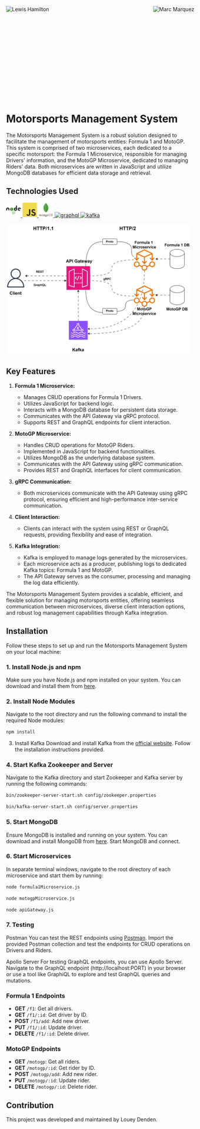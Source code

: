 <div style="display: flex; justify-content: space-between;">
  <img src="https://upload.wikimedia.org/wikipedia/commons/thumb/d/dc/Ferrari%27s_Charles_Leclerc_battles_for_the_podium_with_Mercedes%27_Lewis_Hamilton_at_the_2022_British_Grand_Prix_at_Silverstone._%2852196620083%29.jpg/1280px-Ferrari%27s_Charles_Leclerc_battles_for_the_podium_with_Mercedes%27_Lewis_Hamilton_at_the_2022_British_Grand_Prix_at_Silverstone._%2852196620083%29.jpg" alt="Lewis Hamilton" width="400" height="250">
  <img src="https://upload.wikimedia.org/wikipedia/commons/thumb/8/86/Marc_Marquez.jpeg/1280px-Marc_Marquez.jpeg" alt="Marc Marquez" width="400" height="250">
</div>

# Motorsports Management System

The Motorsports Management System is a robust solution designed to facilitate the management of motorsports entities: Formula 1 and MotoGP. This system is comprised of two microservices, each dedicated to a specific motorsport: the Formula 1 Microservice, responsible for managing Drivers' information, and the MotoGP Microservice, dedicated to managing Riders' data. Both microservices are written in JavaScript and utilize MongoDB databases for efficient data storage and retrieval.

## Technologies Used
<p align="left">
  <a href="https://nodejs.org" target="_blank" rel="noreferrer"> <img src="https://raw.githubusercontent.com/devicons/devicon/master/icons/nodejs/nodejs-original-wordmark.svg" alt="nodejs" width="40" height="40"/> </a>
  <a href="https://developer.mozilla.org/en-US/docs/Web/JavaScript" target="_blank" rel="noreferrer"> <img src="https://raw.githubusercontent.com/devicons/devicon/master/icons/javascript/javascript-original.svg" alt="javascript" width="40" height="40"/> </a> 
  <a href="https://www.mongodb.com/" target="_blank" rel="noreferrer"> <img src="https://raw.githubusercontent.com/devicons/devicon/master/icons/mongodb/mongodb-original-wordmark.svg" alt="mongodb" width="40" height="40"/> </a> 
  <a href="https://graphql.org" target="_blank" rel="noreferrer"> <img src="https://www.vectorlogo.zone/logos/graphql/graphql-icon.svg" alt="graphql" width="40" height="40"/> </a>
  <a href="https://kafka.apache.org/" target="_blank" rel="noreferrer"> <img src="https://www.vectorlogo.zone/logos/apache_kafka/apache_kafka-icon.svg" alt="kafka" width="40" height="40"/> </a> 
</p>

![Diagram](Diagram1.drawio.svg)

## Key Features

1. **Formula 1 Microservice:**
   - Manages CRUD operations for Formula 1 Drivers.
   - Utilizes JavaScript for backend logic.
   - Interacts with a MongoDB database for persistent data storage.
   - Communicates with the API Gateway via gRPC protocol.
   - Supports REST and GraphQL endpoints for client interaction.

2. **MotoGP Microservice:**
   - Handles CRUD operations for MotoGP Riders.
   - Implemented in JavaScript for backend functionalities.
   - Utilizes MongoDB as the underlying database system.
   - Communicates with the API Gateway using gRPC communication.
   - Provides REST and GraphQL interfaces for client communication.

3. **gRPC Communication:**
   - Both microservices communicate with the API Gateway using gRPC protocol, ensuring efficient and high-performance inter-service communication.

4. **Client Interaction:**
   - Clients can interact with the system using REST or GraphQL requests, providing flexibility and ease of integration.

5. **Kafka Integration:**
   - Kafka is employed to manage logs generated by the microservices.
   - Each microservice acts as a producer, publishing logs to dedicated Kafka topics: Formula 1 and MotoGP.
   - The API Gateway serves as the consumer, processing and managing the log data efficiently.

The Motorsports Management System provides a scalable, efficient, and flexible solution for managing motorsports entities, offering seamless communication between microservices, diverse client interaction options, and robust log management capabilities through Kafka integration.


## Installation

Follow these steps to set up and run the Motorsports Management System on your local machine:

### 1. Install Node.js and npm

Make sure you have Node.js and npm installed on your system. You can download and install them from [here](https://nodejs.org/).

### 2. Install Node Modules

Navigate to the root directory and run the following command to install the required Node modules:

```bash
npm install
```

3. Install Kafka
Download and install Kafka from the [official website](https://kafka.apache.org/downloads). Follow the installation instructions provided.

### 4. Start Kafka Zookeeper and Server
Navigate to the Kafka directory and start Zookeeper and Kafka server by running the following commands:
```bash
bin/zookeeper-server-start.sh config/zookeeper.properties
```
```bash
bin/kafka-server-start.sh config/server.properties
```

### 5. Start MongoDB
Ensure MongoDB is installed and running on your system. You can download and install MongoDB from [here](https://www.mongodb.com/try/download/community).
Start MongoDB and connect.

### 6. Start Microservices
In separate terminal windows, navigate to the root directory of each microservice and start them by running:
```bash
node formula1Microservice.js
```
```bash
node motogpMicroservice.js
```
```bash
node apiGateway.js
```

### 7. Testing
Postman
You can test the REST endpoints using [Postman](https://www.postman.com/). Import the provided Postman collection and test the endpoints for CRUD operations on Drivers and Riders.

Apollo Server
For testing GraphQL endpoints, you can use Apollo Server. Navigate to the GraphQL endpoint (http://localhost:PORT) in your browser or use a tool like GraphiQL to explore and test GraphQL queries and mutations.

### Formula 1 Endpoints

- **GET** `/f1`: Get all drivers.
- **GET** `/f1/:id`: Get driver by ID.
- **POST** `/f1/add`: Add new driver.
- **PUT** `/f1/:id`: Update driver.
- **DELETE** `/f1/:id`: Delete driver.

### MotoGP Endpoints

- **GET** `/motogp`: Get all riders.
- **GET** `/motogp/:id`: Get rider by ID.
- **POST** `/motogp/add`: Add new rider.
- **PUT** `/motogp/:id`: Update rider.
- **DELETE** `/motogp/:id`: Delete rider.


## Contribution
This project was developed and maintained by Louey Denden.
